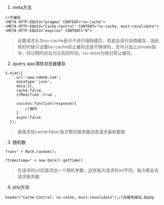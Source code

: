 1. meta方法

```
//不缓存
<META HTTP-EQUIV="pragma" CONTENT="no-cache"> 
<META HTTP-EQUIV="Cache-Control" CONTENT="no-cache, must-revalidate"> 
<META HTTP-EQUIV="expires" CONTENT="0">
```

> 设置请求头为no-cache表示不进行强制缓存，但是会进行协商缓存，因此有的时候只设置no-cache防止缓存还是不够保险，还可以加上private指令，将过期时间设为过去的时间。no-store为绝对禁止缓存。

2. jquery ajax清除浏览器缓存

```
$.ajax({
     url:'www.ndweb.com',
     dataType:'json',
     data:{},
     cache:false, 
     ifModified :true ,

     success:function(response){
         //操作
     }
     async:false
  });
```

> 直接添加cache:false,每次都向服务器动态请求最新数据

3. 随机数

```
?ran=" + Math.random();

?timestamp=" + new Date().getTime()
```

> 在请求的url后面添加一个随机参数，这样每次请求的url不同，每次都会去请求服务器

4. php方法

```
header("Cache-Control: no-cache, must-revalidate");//在服务端加,如php
```